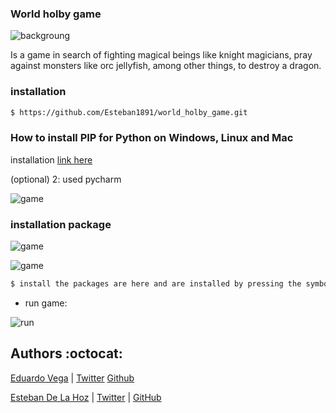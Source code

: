### World holby game

![backgroung](https://scontent.fbaq1-1.fna.fbcdn.net/v/t1.0-9/104347214_816170568910316_3697542306643646489_n.jpg?_nc_cat=108&_nc_sid=730e14&_nc_oc=AQk_hOIFTTEL-1R7gtzGZjZ881-LAsP7hLf4b2iMDgMvTYf6nVlJ7cCaL3aZLccdQZA&_nc_ht=scontent.fbaq1-1.fna&oh=74d24889ae777020376f7c1dfc57f3da&oe=5F0ED888)

Is a game in search of fighting
magical beings like knight magicians,
pray against monsters like orc jellyfish,
among other things, to destroy a dragon.

### installation
```sh
$ https://github.com/Esteban1891/world_holby_game.git
```

### How to install PIP for Python on Windows, Linux and Mac

installation [link here](https://twitter.com/eduardo_vega04)

(optional) 2: used pycharm

![game](https://scontent.fbaq1-1.fna.fbcdn.net/v/t1.0-9/105285437_816163665577673_8412092851773378510_n.jpg?_nc_cat=108&_nc_sid=730e14&_nc_oc=AQmiWJc8ildKqksD6xAxK9LORVsLXWDF3oQIpNqq89UOZJeFyih5wj4qsimaJ2KDFwA&_nc_ht=scontent.fbaq1-1.fna&oh=05664feac7e1edde54dc9d65c0e40a01&oe=5F12504C)

### installation package

![game](https://scontent.fbaq1-1.fna.fbcdn.net/v/t1.0-9/104433915_816166365577403_4758883099810354599_n.jpg?_nc_cat=110&_nc_sid=730e14&_nc_oc=AQmeLtDnmhRhj_hXyLsIhzg40d3BrQtfQQ3OtlP7fJCvxqU3jccJ7Y9FNAG6zKvOb5g&_nc_ht=scontent.fbaq1-1.fna&oh=6ac352b746b6b52980ff46dc46a939fd&oe=5F11A027)

![game](https://scontent.fbaq1-1.fna.fbcdn.net/v/t1.0-9/82615299_816168165577223_5355032288958361371_o.jpg?_nc_cat=101&_nc_sid=730e14&_nc_oc=AQlpsQpeJqSbuyRlO5XnxiXaXVsZdzUDO0faMEwbWR3mJAGSd-k_PW0fNvDHXXgamd0&_nc_ht=scontent.fbaq1-1.fna&oh=4e0933db150385aafa4cefafc0b56c2b&oe=5F0FCB61)

```sh
$ install the packages are here and are installed by pressing the symbol sum
```

* run game:

![run](https://scontent.fbaq1-1.fna.fbcdn.net/v/t1.0-9/103558366_816173675576672_70389612728242123_n.jpg?_nc_cat=104&_nc_sid=730e14&_nc_oc=AQm9hKwVG2H9SGeNZgqFtfMuIo59kNtYxZScOXSZwkw4mivOoP4e1Y-mFQeU0G8ybuE&_nc_ht=scontent.fbaq1-1.fna&oh=219731760982a10d1d24f5ec15fd5522&oe=5F10F653)





## Authors :octocat:

[Eduardo Vega](https://www.linkedin.com/in/eduardo-andr%C3%A9s-vega-2602031a1/) | [Twitter](https://twitter.com/eduardo_vega04) [Github](https://github.com/EduardoVega04)


[Esteban De La Hoz](https://www.linkedin.com/in/esteban-de-la-hoz-romero-b6270017b/) | [Twitter](https://twitter.com/Esteban18911) | [GitHub](https://github.com/Esteban18911)
